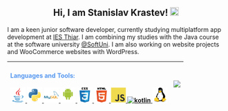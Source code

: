 <h2 align="center">Hi, I am Stanislav Krastev! <img src="https://media.giphy.com/media/hvRJCLFzcasrR4ia7z/giphy.gif" width="20px" height="20px"></h2>
<p align="left">I am a keen junior software developer, currently studying multiplatform app development at <a href="https://portal.edu.gva.es/iesthiar/centro-2/nuestro-centro/" target="_blank" rel="noreferrer">IES Thiar</a>. I am combining my studies with the Java course at the software university <a href="https://github.com/SoftUni" target="_blank" rel="noreferrer">@SoftUni</a>. I am also working on website projects and WooCommerce websites with WordPress.</p>

| <h4 align="left" style="color:#5798F0;">Languages and Tools:</h4> <a href="https://www.java.com" target="_blank" rel="noreferrer"> <img src="https://raw.githubusercontent.com/devicons/devicon/master/icons/java/java-original.svg" alt="java" width="35" height="35"/> </a><a href="https://www.python.org" target="_blank" rel="noreferrer"> <img src="https://raw.githubusercontent.com/devicons/devicon/master/icons/python/python-original.svg" alt="python" width="35" height="35"/> </a><a href="https://www.mysql.com/" target="_blank" rel="noreferrer"> <img src="https://raw.githubusercontent.com/devicons/devicon/master/icons/mysql/mysql-original-wordmark.svg" alt="mysql" width="35" height="35"/> </a><a href="https://developer.android.com" target="_blank" rel="noreferrer"> <img src="https://raw.githubusercontent.com/devicons/devicon/master/icons/android/android-original-wordmark.svg" alt="android" width="35" height="35"/> </a> <a href="https://www.w3schools.com/css/" target="_blank" rel="noreferrer"> <img src="https://raw.githubusercontent.com/devicons/devicon/master/icons/css3/css3-original-wordmark.svg" alt="css3" width="35" height="35"/> </a> <a href="https://www.w3.org/html/" target="_blank" rel="noreferrer"> <img src="https://raw.githubusercontent.com/devicons/devicon/master/icons/html5/html5-original-wordmark.svg" alt="html5" width="35" height="35"/> </a>  <a href="https://developer.mozilla.org/en-US/docs/Web/JavaScript" target="_blank" rel="noreferrer"> <img src="https://raw.githubusercontent.com/devicons/devicon/master/icons/javascript/javascript-original.svg" alt="javascript" width="35" height="35"/> </a> <a href="https://kotlinlang.org" target="_blank" rel="noreferrer"> <img src="https://www.vectorlogo.zone/logos/kotlinlang/kotlinlang-icon.svg" alt="kotlin" width="35" height="35"/> </a> <a href="https://www.linux.org/" target="_blank" rel="noreferrer"> <img src="https://raw.githubusercontent.com/devicons/devicon/master/icons/linux/linux-original.svg" alt="linux" width="35" height="35"/> </a>  | <a href="#"><img align="center" src="https://github-readme-stats.vercel.app/api/top-langs/?username=stanmkr&layout=compact&hide_border=true" /></a> |
| ------------- | ------------- |
